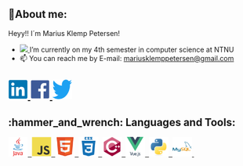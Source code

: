 
<h2>👋About me: </h2>
Heyy!! I´m Marius Klemp Petersen!

- <a href="https://www.ntnu.no/studier/bidata">
    <img src="https://www.google.com/search?q=ntnu%20logo%20uten%20bakgrunn&tbm=isch&hl=no&sa=X&ved=0CCEQtI8BKAJqFwoTCOD8jr25yPYCFQAAAAAdAAAAABAH&biw=1440&bih=821#imgrc=OyVZBH2TNt8obM"/>
  </a> I’m currently on my 4th semester in computer science at NTNU
- 📫 You can reach me by E-mail: mariusklemppetersen@gmail.com

<h2 🌎 My platforms: </h2>
<div id="badges">
  <a href="your-linkedin-URL">
    <img src="https://github.com/devicons/devicon/blob/master/icons/linkedin/linkedin-original.svg" width="40" height="40"/>
  </a>
  <a href="https://www.facebook.com/marius.klemppetersen/">
    <img src="https://github.com/devicons/devicon/blob/master/icons/facebook/facebook-original.svg" width="40" height="40"/>
  </a>
  <a href="https://twitter.com/marius_klemp">
    <img src="https://github.com/devicons/devicon/blob/master/icons/twitter/twitter-original.svg" width="40" height="40"/>
  </a>
</div>


<h2>:hammer_and_wrench: Languages and Tools: </h2>
<div>
  <a href="https://www.w3schools.com/java/">
    <img src="https://github.com/devicons/devicon/blob/master/icons/java/java-original-wordmark.svg" title="Java" alt="Java" width="40" height="40"/>&nbsp;
  </a>
    
  <a href="https://www.w3schools.com/js/">
    <img src="https://github.com/devicons/devicon/blob/master/icons/javascript/javascript-original.svg" title="JavaScript" alt="JavaScript" width="40"                height="40"/>&nbsp;
  </a>
    
  <a href="https://www.w3schools.com/html/">
     <img src="https://github.com/devicons/devicon/blob/master/icons/html5/html5-original.svg" title="HTML5" alt="HTML" width="40" height="40"/>&nbsp;
  </a> 
    
  <a href="https://www.w3schools.com/css/">  
    <img src="https://github.com/devicons/devicon/blob/master/icons/css3/css3-plain-wordmark.svg"  title="CSS3" alt="CSS" width="40" height="40"/>&nbsp;
  </a>
    
  <a href="https://www.w3schools.com/CPP/default.asp">   
    <img src="https://github.com/devicons/devicon/blob/master/icons/cplusplus/cplusplus-original.svg" title="cpp" alt="cpp" width="40" height="40"/>&nbsp;
  </a>    
    
  <a href="https://vuejs.org/">      
    <img src="https://github.com/devicons/devicon/blob/master/icons/vuejs/vuejs-original-wordmark.svg" title="VueJs"  alt="VueJS" width="40" height="40"/>&nbsp;
  </a>   
  
  <a href="https://www.w3schools.com/python/">
    <img src="https://github.com/devicons/devicon/blob/master/icons/python/python-original.svg" title="Pyhton"  alt="Pyhton" width="40" height="40"/>&nbsp;
  </a>   
   
  <a href="https://www.w3schools.com/php/php_mysql_intro.asp">
    <img src="https://github.com/devicons/devicon/blob/master/icons/mysql/mysql-original-wordmark.svg" title="MySQL"  alt="MySQL" width="40" height="40"/>&nbsp;
  </a> 
</div>
